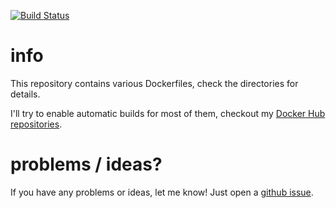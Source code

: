 [![Build Status](https://travis-ci.com/simonkowallik/docker.svg?branch=master)](https://travis-ci.com/simonkowallik/docker)
# info
This repository contains various Dockerfiles, check the directories for details.

I'll try to enable automatic builds for most of them, checkout my [Docker Hub repositories](https://hub.docker.com/u/simonkowallik/).

# problems / ideas?
If you have any problems or ideas, let me know!
Just open a [github issue](https://github.com/simonkowallik/docker/issues).
